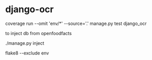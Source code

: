 # django-ocr

coverage run --omit 'env/*' --source='.' manage.py test django_ocr

to inject db from openfoodfacts

./manage.py inject

flake8 --exclude env
